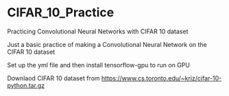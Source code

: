 # CIFAR_10_Practice
Practicing Convolutional Neural Networks with CIFAR 10 dataset

Just a basic practice of making a Convolutional Neural Network on the CIFAR 10 dataset

Set up the yml file and then install tensorflow-gpu to run on GPU

Downlaod CIFAR 10 dataset from https://www.cs.toronto.edu/~kriz/cifar-10-python.tar.gz
